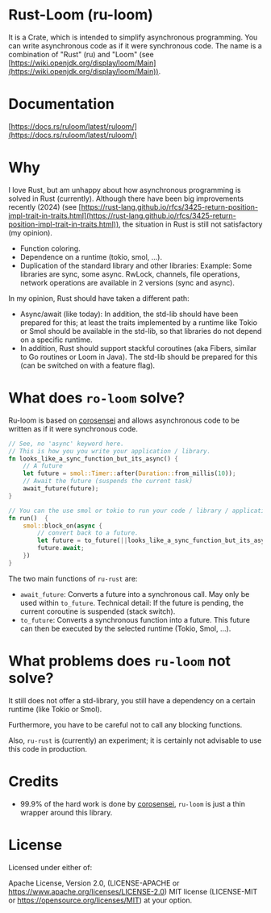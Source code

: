 # Rust-Loom (ru-loom)

It is a Crate, which is intended to simplify asynchronous programming. You can write asynchronous code as if it 
were synchronous code. The name is a combination of "Rust" (ru) and "Loom"
(see [https://wiki.openjdk.org/display/loom/Main](https://wiki.openjdk.org/display/loom/Main)). 

# Documentation

[https://docs.rs/ruloom/latest/ruloom/](https://docs.rs/ruloom/latest/ruloom/)

# Why

I love Rust, but am unhappy about how asynchronous programming is solved in Rust (currently). Although there have
been big improvements recently (2024) (see
[https://rust-lang.github.io/rfcs/3425-return-position-impl-trait-in-traits.html](https://rust-lang.github.io/rfcs/3425-return-position-impl-trait-in-traits.html)),
the situation in Rust is still not satisfactory (my opinion).

 * Function coloring.
 * Dependence on a runtime (tokio, smol, ...).
 * Duplication of the standard library and other libraries: Example: Some libraries are sync, some async.
   RwLock, channels, file operations, network operations are available in 2 versions (sync and async).

In my opinion, Rust should have taken a different path:

 * Async/await (like today): In addition, the std-lib should have been prepared for this; at least the traits
   implemented by a runtime like Tokio or Smol should be available in the std-lib, so that libraries do not depend
   on a specific runtime.
 * In addition, Rust should support stackful coroutines (aka Fibers, similar to Go routines or Loom in Java).
   The std-lib should be prepared for this (can be switched on with a feature flag). 

# What does `ro-loom` solve?

Ru-loom is based on [corosensei](https://crates.io/crates/corosensei) and allows asynchronous code to be written as if it were synchronous code.

```rust
// See, no 'async' keyword here.
// This is how you you write your application / library.
fn looks_like_a_sync_function_but_its_async() {
    // A future
    let future = smol::Timer::after(Duration::from_millis(10));
    // Await the future (suspends the current task)
    await_future(future); 
}

// You can the use smol or tokio to run your code / library / application.
fn run()  {
    smol::block_on(async {
        // convert back to a future.
        let future = to_future(||looks_like_a_sync_function_but_its_async());
        future.await;
    })
}
```

The two main functions of `ru-rust` are:

 * `await_future`: Converts a future into a synchronous call. May only be used within
   `to_future`. Technical detail: If the future is pending, the current coroutine is suspended (stack switch).
 * `to_future`: Converts a synchronous function into a future. This future can then be executed
   by the selected runtime (Tokio, Smol, ...).

# What problems does `ru-loom` not solve?

It still does not offer a std-library, you still have a dependency on a certain runtime (like Tokio or Smol). 

Furthermore, you have to be careful not to call any blocking functions.

Also, `ru-rust` is (currently) an experiment; it is certainly not advisable to use this code in production.

# Credits

 * 99.9% of the hard work is done by [corosensei](https://crates.io/crates/corosensei), `ru-loom` is just a thin wrapper around this library.

# License

Licensed under either of:

Apache License, Version 2.0, (LICENSE-APACHE or https://www.apache.org/licenses/LICENSE-2.0)
MIT license (LICENSE-MIT or https://opensource.org/licenses/MIT)
at your option.
